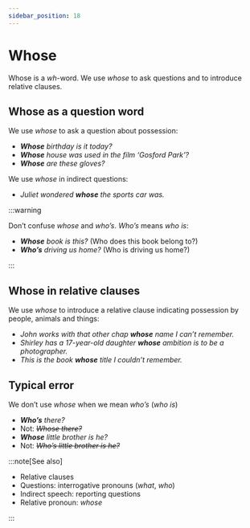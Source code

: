```yaml
---
sidebar_position: 18
---
```


# Whose

Whose is a *wh*\-word. We use *whose* to ask questions and to introduce relative clauses.

## Whose as a question word

We use *whose* to ask a question about possession:

- ***Whose*** *birthday is it today?*
- ***Whose*** *house was used in the film ‘Gosford Park’?*
- ***Whose*** *are these gloves?*

We use *whose* in indirect questions:

- *Juliet wondered **whose** the sports car was.*

:::warning

Don’t confuse *whose* and *who’s*. *Who’s* means *who is*:

- ***Whose*** *book is this?* (Who does this book belong to?)
- ***Who’s*** *driving us home?* (Who is driving us home?)

:::

## Whose in relative clauses

We use *whose* to introduce a relative clause indicating possession by people, animals and things:

- *John works with that other chap **whose** name I can’t remember.*
- *Shirley has a 17-year-old daughter **whose** ambition is to be a photographer.*
- *This is the book **whose** title I couldn’t remember.*

## Typical error

We don’t use *whose* when we mean *who’s* (*who is*)

- ***Who’s*** *there?*
- Not: *~~Whose there?~~*
- ***Whose*** *little brother is he?*
- Not: *~~Who’s little brother is he?~~*

:::note[See also]

- Relative clauses
- Questions: interrogative pronouns (*what*, *who*)
- Indirect speech: reporting questions
- Relative pronoun: *whose*

:::
